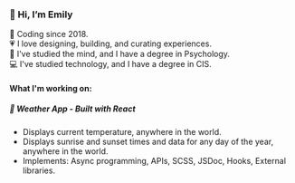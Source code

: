 ### 👋 Hi, I’m Emily  
:date: Coding since 2018.  
:heartpulse: I love designing, building, and curating experiences.    
:brain: I've studied the mind, and I have a degree in Psychology.  
:computer: I've studied technology, and I have a degree in CIS.  

#### What I'm working on:
##### :diamond_shape_with_a_dot_inside: Weather App - *Built with React*
- Displays current temperature, anywhere in the world.
- Displays sunrise and sunset times and data for any day of the year, anywhere in the world.
- Implements: Async programming, APIs, SCSS, JSDoc, Hooks, External libraries.

<!---
escott2/escott2 is a ✨ special ✨ repository because its `README.md` (this file) appears on your GitHub profile.
You can click the Preview link to take a look at your changes.
--->
